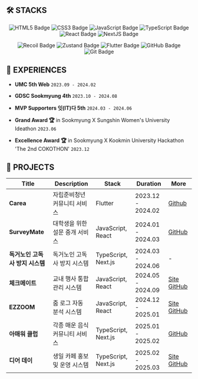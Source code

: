 ## 🛠 STACKS

<div align="center">
  
  ![HTML5 Badge](https://img.shields.io/badge/html5-E34F26?style=for-the-badge&logo=html5&logoColor=white) 
  ![CSS3 Badge](https://img.shields.io/badge/css-1572B6?style=for-the-badge&logo=css3&logoColor=white) 
  ![JavaScript Badge](https://img.shields.io/badge/javascript-F7DF1E?style=for-the-badge&logo=javascript&logoColor=black)
  ![TypeScript Badge](https://img.shields.io/badge/typescript-3178C6?style=for-the-badge&logo=typescript&logoColor=white)
  ![React Badge](https://img.shields.io/badge/react-61DAFB?style=for-the-badge&logo=react&logoColor=black) 
  ![NextJS Badge](https://img.shields.io/badge/next.js-000000?style=for-the-badge&logo=nextdotjs&logoColor=white)
  
  ![Recoil Badge](https://img.shields.io/badge/recoil-3578E5?style=for-the-badge&logo=recoil&logoColor=white) 
  ![Zustand Badge](https://img.shields.io/badge/zustand-333333?style=for-the-badge&logo=your-custom-icon&logoColor=white)
  ![Flutter Badge](https://img.shields.io/badge/flutter-02569B?style=for-the-badge&logo=flutter&logoColor=white)
  ![GitHub Badge](https://img.shields.io/badge/github-181717?style=for-the-badge&logo=github&logoColor=white) 
  ![Git Badge](https://img.shields.io/badge/git-F05032?style=for-the-badge&logo=git&logoColor=white)



</div>

## 🌟 EXPERIENCES

- **UMC 5th Web** `2023.09 - 2024.02`
- **GDSC Sookmyung 4th** `2023.10 - 2024.08`
- **MVP Supporters 잇(IT)다 5th** `2024.03 - 2024.06`

- **Grand Award 🏆** in Sookmyung X Sungshin Women's University Ideathon `2023.06`
- **Excellence Award 🏆** in Sookmyung X Kookmin University Hackathon 'The 2nd COKOTHON' `2023.12`
  
## 🚀 PROJECTS

| Title                           | Description                 | Stack   | Duration         | More                                                                                                      |
|---------------------------------|-----------------------------|---------|------------------|-----------------------------------------------------------------------------------------------------------|
| **Carea**                       | 자립준비청년 커뮤니티 서비스  | Flutter | 2023.12 - 2024.02 | [Github](https://github.com/Team-Carea/Carea-submit) |
| **SurveyMate**                  | 대학생을 위한 설문 중개 서비스 | JavaScript, React   | 2024.01 - 2024.03 | [GitHub](https://github.com/hanjeonghyun/surveymate) |
| **독거노인 고독사 방지 시스템**    | 독거노인 고독사 방지 시스템      | TypeScript, Next.js  | 2024.03 - 2024.06 | -                                                                                                         |
| **체크메이트**                   | 교내 행사 통합 관리 시스템       | JavaScript, React   | 2024.05 - 2024.09 | [Site](https://check-mate-sookmyung-check-mate-sookmyung.vercel.app/) &nbsp; [GitHub](https://github.com/CheckMate-sookmyung/CheckMate-client) |
| **EZZOOM**                   | 줌 로그 자동 분석 시스템     | JavaScript, React   | 2024.12 - 2025.01 | [Site](https://ezzoom.site/) &nbsp; [GitHub](https://github.com/EZZ00M) |
| **아매워 클럽**                   | 각종 매운 음식 커뮤니티 서비스  | TypeScript, Next.js   | 2025.01 - 2025.02 | [GitHub](https://github.com/FRONT-END-BOOTCAMP-PLUS-3/A-maewoClub) |
| **디어 데이**                   | 생일 카페 홍보 및 운영 시스템     | TypeScript, Next.js   | 2025.02 - 2025.03 | [Site](https://dear-day.duckdns.org/) &nbsp; [GitHub](https://github.com/FRONT-END-BOOTCAMP-PLUS-3/dear-day) |
